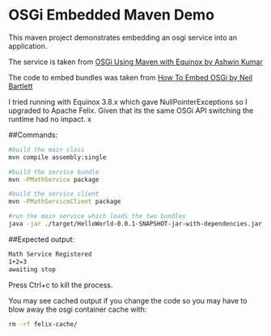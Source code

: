
# OSGi Embedded Maven Demo

This maven project demonstrates embedding an osgi service into an application. 

The service is taken from [OSGi Using Maven with Equinox by Ashwin Kumar](http://www.javacodegeeks.com/2011/06/osgi-using-maven-equinox.html)

The code to embed bundles was taken from [How To Embed OSGi by Neil Bartlett](http://njbartlett.name/2011/03/07/embedding-osgi.html)

I tried running with Equinox 3.8.x which gave NullPointerExceptions so I upgraded to Apache Felix. Given that its the same OSGi API switching the runtime had no impact. x

##Commands:

```sh
#build the main class
mvn compile assembly:single

#build the service bundle
mvn -PMathService package

#build the service client
mvn -PMathServiceClient package

#run the main service which loads the two bundles
java -jar ./target/HelloWorld-0.0.1-SNAPSHOT-jar-with-dependencies.jar

```

##Expected output:

```sh
Math Service Registered
1+2=3
awaiting stop
```

Press Ctrl+c to kill the process. 

You may see cached output if you change the code so you may have to blow away the osgi container cache with: 

```sh
rm -rf felix-cache/
```